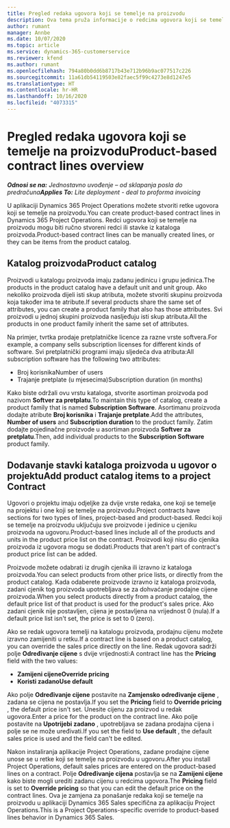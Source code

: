 ```yaml
---
title: Pregled redaka ugovora koji se temelje na proizvodu
description: Ova tema pruža informacije o redcima ugovora koji se temelje na proizvodu.
author: rumant
manager: Annbe
ms.date: 10/07/2020
ms.topic: article
ms.service: dynamics-365-customerservice
ms.reviewer: kfend
ms.author: rumant
ms.openlocfilehash: 794a80b0dd6b8717b43e712b96b9ac077517c226
ms.sourcegitcommit: 11a61db54119503e82faec5f99c4273e8d1247e5
ms.translationtype: HT
ms.contentlocale: hr-HR
ms.lasthandoff: 10/16/2020
ms.locfileid: "4073315"
---
```

# <a name="product-based-contract-lines-overview"></a><span data-ttu-id="4c4db-103">Pregled redaka ugovora koji se temelje na proizvodu</span><span class="sxs-lookup"><span data-stu-id="4c4db-103">Product-based contract lines overview</span></span>

<span data-ttu-id="4c4db-104">_**Odnosi se na:** Jednostavno uvođenje – od sklapanja posla do predračuna_</span><span class="sxs-lookup"><span data-stu-id="4c4db-104">_**Applies To:** Lite deployment - deal to proforma invoicing_</span></span>

<span data-ttu-id="4c4db-105">U aplikaciji Dynamics 365 Project Operations možete stvoriti retke ugovora koji se temelje na proizvodu.</span><span class="sxs-lookup"><span data-stu-id="4c4db-105">You can create product-based contract lines in Dynamics 365 Project Operations.</span></span> <span data-ttu-id="4c4db-106">Redci ugovora koji se temelje na proizvodu mogu biti ručno stvoreni redci ili stavke iz kataloga proizvoda.</span><span class="sxs-lookup"><span data-stu-id="4c4db-106">Product-based contract lines can be manually created lines, or they can be items from the product catalog.</span></span>

## <a name="product-catalog"></a><span data-ttu-id="4c4db-107">Katalog proizvoda</span><span class="sxs-lookup"><span data-stu-id="4c4db-107">Product catalog</span></span>

<span data-ttu-id="4c4db-108">Proizvodi u katalogu proizvoda imaju zadanu jedinicu i grupu jedinica.</span><span class="sxs-lookup"><span data-stu-id="4c4db-108">The products in the product catalog have a default unit and unit group.</span></span> <span data-ttu-id="4c4db-109">Ako nekoliko proizvoda dijeli isti skup atributa, možete stvoriti skupinu proizvoda koja također ima te atribute.</span><span class="sxs-lookup"><span data-stu-id="4c4db-109">If several products share the same set of attributes, you can create a product family that also has those attributes.</span></span> <span data-ttu-id="4c4db-110">Svi proizvodi u jednoj skupini proizvoda nasljeđuju isti skup atributa.</span><span class="sxs-lookup"><span data-stu-id="4c4db-110">All the products in one product family inherit the same set of attributes.</span></span>

<span data-ttu-id="4c4db-111">Na primjer, tvrtka prodaje pretplatničke licence za razne vrste softvera.</span><span class="sxs-lookup"><span data-stu-id="4c4db-111">For example, a company sells subscription licenses for different kinds of software.</span></span> <span data-ttu-id="4c4db-112">Svi pretplatnički programi imaju sljedeća dva atributa:</span><span class="sxs-lookup"><span data-stu-id="4c4db-112">All subscription software has the following two attributes:</span></span>

- <span data-ttu-id="4c4db-113">Broj korisnika</span><span class="sxs-lookup"><span data-stu-id="4c4db-113">Number of users</span></span>
- <span data-ttu-id="4c4db-114">Trajanje pretplate (u mjesecima)</span><span class="sxs-lookup"><span data-stu-id="4c4db-114">Subscription duration (in months)</span></span>

<span data-ttu-id="4c4db-115">Kako biste održali ovu vrstu kataloga, stvorite asortiman proizvoda pod nazivom **Softver za pretplatu**.</span><span class="sxs-lookup"><span data-stu-id="4c4db-115">To maintain this type of catalog, create a product family that is named **Subscription Software**.</span></span> <span data-ttu-id="4c4db-116">Asortimanu proizvoda dodajte atribute **Broj korisnika** i **Trajanje pretplate**.</span><span class="sxs-lookup"><span data-stu-id="4c4db-116">Add the attributes, **Number of users** and **Subscription duration** to the product family.</span></span> <span data-ttu-id="4c4db-117">Zatim dodajte pojedinačne proizvode u asortiman proizvoda **Softver za pretplatu**.</span><span class="sxs-lookup"><span data-stu-id="4c4db-117">Then, add individual products to the **Subscription Software** product family.</span></span>

## <a name="add-product-catalog-items-to-a-project-contract"></a><span data-ttu-id="4c4db-118">Dodavanje stavki kataloga proizvoda u ugovor o projektu</span><span class="sxs-lookup"><span data-stu-id="4c4db-118">Add product catalog items to a project Contract</span></span>

<span data-ttu-id="4c4db-119">Ugovori o projektu imaju odjeljke za dvije vrste redaka, one koji se temelje na projektu i one koji se temelje na proizvodu.</span><span class="sxs-lookup"><span data-stu-id="4c4db-119">Project contracts have sections for two types of lines, project-based and product-based.</span></span> <span data-ttu-id="4c4db-120">Redci koji se temelje na proizvodu uključuju sve proizvode i jedinice u cjeniku proizvoda na ugovoru.</span><span class="sxs-lookup"><span data-stu-id="4c4db-120">Product-based lines include all of the products and units in the product price list on the contract.</span></span> <span data-ttu-id="4c4db-121">Proizvodi koji nisu dio cjenika proizvoda iz ugovora mogu se dodati.</span><span class="sxs-lookup"><span data-stu-id="4c4db-121">Products that aren't part of contract's product price list can be added.</span></span>

<span data-ttu-id="4c4db-122">Proizvode možete odabrati iz drugih cjenika ili izravno iz kataloga proizvoda.</span><span class="sxs-lookup"><span data-stu-id="4c4db-122">You can select products from other price lists, or directly from the product catalog.</span></span> <span data-ttu-id="4c4db-123">Kada odaberete proizvode izravno iz kataloga proizvoda, zadani cjenik tog proizvoda upotrebljava se za dohvaćanje prodajne cijene proizvoda.</span><span class="sxs-lookup"><span data-stu-id="4c4db-123">When you select products directly from a product catalog, the default price list of that product is used for the product's sales price.</span></span> <span data-ttu-id="4c4db-124">Ako zadani cjenik nije postavljen, cijena je postavljena na vrijednost 0 (nula).</span><span class="sxs-lookup"><span data-stu-id="4c4db-124">If a default price list isn't set, the price is set to 0 (zero).</span></span>

<span data-ttu-id="4c4db-125">Ako se redak ugovora temelji na katalogu proizvoda, prodajnu cijenu možete izravno zamijeniti u retku.</span><span class="sxs-lookup"><span data-stu-id="4c4db-125">If a contract line is based on a product catalog, you can override the sales price directly on the line.</span></span> <span data-ttu-id="4c4db-126">Redak ugovora sadrži polje **Određivanje cijene** s dvije vrijednosti:</span><span class="sxs-lookup"><span data-stu-id="4c4db-126">A contract line has the **Pricing** field with the two values:</span></span>

- <span data-ttu-id="4c4db-127">**Zamijeni cijene**</span><span class="sxs-lookup"><span data-stu-id="4c4db-127">**Override pricing**</span></span>
- <span data-ttu-id="4c4db-128">**Koristi zadano**</span><span class="sxs-lookup"><span data-stu-id="4c4db-128">**Use default**</span></span>

<span data-ttu-id="4c4db-129">Ako polje **Određivanje cijene** postavite na **Zamjensko određivanje cijene** , zadana se cijena ne postavlja.</span><span class="sxs-lookup"><span data-stu-id="4c4db-129">If you set the **Pricing** field to **Override pricing** , the default price isn't set.</span></span> <span data-ttu-id="4c4db-130">Unesite cijenu za proizvod u redak ugovora.</span><span class="sxs-lookup"><span data-stu-id="4c4db-130">Enter a price for the product on the contract line.</span></span> <span data-ttu-id="4c4db-131">Ako polje postavite na **Upotrijebi zadano** , upotrebljava se zadana prodajna cijena i polje se ne može uređivati.</span><span class="sxs-lookup"><span data-stu-id="4c4db-131">If you set the field to **Use default** , the default sales price is used and the field can't be edited.</span></span>

<span data-ttu-id="4c4db-132">Nakon instaliranja aplikacije Project Operations, zadane prodajne cijene unose se u retke koji se temelje na proizvodu u ugovoru.</span><span class="sxs-lookup"><span data-stu-id="4c4db-132">After you install Project Operations, default sales prices are entered on the product-based lines on a contract.</span></span> <span data-ttu-id="4c4db-133">Polje **Određivanje cijena** postavlja se na **Zamijeni cijene** kako biste mogli urediti zadanu cijenu u redcima ugovora.</span><span class="sxs-lookup"><span data-stu-id="4c4db-133">The **Pricing** field is set to **Override pricing** so that you can edit the default price on the contract lines.</span></span> <span data-ttu-id="4c4db-134">Ova je zamjena za ponašanje redaka koji se temelje na proizvodu u aplikaciji Dynamics 365 Sales specifična za aplikaciju Project Operations.</span><span class="sxs-lookup"><span data-stu-id="4c4db-134">This is a Project Operations-specific override to product-based lines behavior in Dynamics 365 Sales.</span></span>
